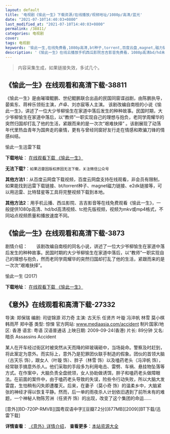 ```yaml
---
layout: default
title: '电视剧《愉此一生》下载资源/在线播放/视频地址/1080p/高清/蓝光'
date: "2021-07-10T14:40:03+0800"
last_modified_at: "2021-07-10T14:40:03+0800"
permalink: /38811/
categories: 电视剧
cover:
tags: 电视剧
keywords: '愉此一生,在线免费看,1080p高清,bt种子,torrent,百度云盘,magnet,磁力链,迅雷下载资源'
description: '《愉此一生》在线云播放手机西瓜影院吉吉影音免费看，1080p高清bd/hd未删减完整版和tc抢先枪版，mkv/mp4格式，附带bt/torrent种子、magnet/磁力链、百度云盘、网盘资源迅雷下载链接'
---
```


>内容采集生成，如果链接失效，多试几个。


## 《愉此一生》在线观看和高清下载-38811

《愉此一生》是由璀璨鲲鹏、世纪鲲鹏联合出品的民国同窗谍战剧，由陈鹏执导，晏紫东、蒋梓乐领衔主演，卢卓、刘亦宸等人主演。 该剧改编自南枝的小说《愉此一生》，讲述了一位大少爷柳愉生在家道中落后发生的种种故事。民国时期，大少爷柳愉生在家道中落后，以“教师”一职实现自己的理想与抱负，老同学周耀华的突然归国却打乱了他的生活，紧跟而来的是一次次“艰难抉择” 。该剧展现了动荡年代里热血青年为国奔走的豪情，更有与曾经同窗好友行走在情感和欺骗刀锋的情感纠结。


愉此一生迅雷下载

**下载地址**： [在线观看下载 《愉此一生》](https://www.993dy.com//vod-detail-id-25353.html) 


**无法下载?**：`如果迅雷因版权原因无法下载，关注微信公众号 `

**其他方法1**：从百度云网盘下载视频，百度云网盘支持在线观看，非会员有限制，如果能找到迅雷下载链接、bt/torrent种子、magnet磁力链接、e2dk链接等，可以用迅雷、比特彗星等工具将完整视频下载到本地。

**其他方法2**：用手机云播、西瓜影院、吉吉影音等在线免费观看《愉此一生》，一般提供1080p高清、hd/bd高清视频、tc抢先版视频，视频为mkv或mp4格式，不同站点视频质量和播放速度不同。


## 《愉此一生》在线观看和高清下载-3873

剧情介绍：　　该剧改编自南枝的同名小说，讲述了一位大少爷柳愉生在家道中落后发生的种种故事。民国时期的大少爷柳愉生在家道中落后，以“教师”一职实现自己的理想与抱负，然而老同学周耀华的突然归国却打乱了他的生活，紧跟而来的是一次次“艰难抉择”。


愉此一生 (2017)

**下载地址**： [在线观看下载 《愉此一生》](https://www.btbtdy.me/btdy/dy10270.html) 


## 《意外》在线观看和高清下载-27332

导演: 郑保瑞 编剧: 司徒锦源 邓力奇 主演: 古天乐 任贤齐 叶璇 冯淬帆 林雪 莫小棋 韩雨芹 郑中基 类型: 惊悚 官方网站: www.mediaasia.com/accident 制片国家/地区: 香港 语言: 粤语 汉语普通话 上映日期: 2009-09-24(香港) 片长: 89分钟 又名: 暗杀 Assassins Accident

某人在开车经过街区时被突然从天而降的碎玻璃砸中，当场毙命。警察及时赶到，将此案定为意外。而实际上，意外乃是犯罪团伙联手制造的假象。团伙的首领大脑（古天乐 饰），跟女人（叶璇 饰）、胖子（林雪 饰）以及嗑药老头（冯淬帆 饰），经常联手搞意外杀人。他们采取的手段多为利用电击、雷劈、车祸、悬挂物坠落等方式。在作案中，大脑负责全盘统领，女人协助做诱饵，胖子和嗑药老头做障眼法。在前面的案件中，由于嗑药老头导致的失误，险些令行动失败，所以大脑大发雷霆，生怕稍有闪失即遭覆灭。后来，在妻子（莫小奇 饰）的温柔乡中，大脑紧张的神经才得以恢复平静。然而，后一单的雨夜杀人计划依旧遇到了前所未有的难题，一个神秘人物陈芳洲（任贤齐 饰）的出现，改变了这个集团的命运……


[意外][BD-720P-RMVB][国粤双语中字][豆瓣7.2分][877MB][2009][BT下载/迅雷下载]

**详情查看**： [《意外》详情介绍](/movie/27332/)， **查看更多**：[本站资源大全](/movie/t/all/)

